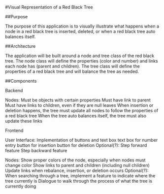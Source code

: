 #Visual Representation of a Red Black Tree

##Purpose

The purpose of this application is to visually illustrate what happens when a node in a red black tree is inserted,
deleted, or when a red black tree auto balances itself.

##Architecture

The application will be built around a node and tree class of the red black tree. The node class will define the
properties (color and number) and links each node has (parent and children). The tree class will define the properties
of a red black tree and will balance the tree as needed.

##Components

Backend

Nodes:
Must be objects with certain properties
Must have link to parent
Must have links to children, even if they are null leaves
When insertion or deletion happens, the tree must update all nodes to follow the properties of a red black tree
When the tree auto balances itself, the tree must also update these links

Frontend

User Interface:
Implementation of buttons and  text box
text box for number entry
button for insertion
button for deletion
Optional(?):
Step forward feature
Step backward feature

Nodes:
Show proper colors of the node, especially when nodes must change color
Show links to parent and children (including null children)
Update links when rebalance, insertion, or deletion occurs
Optional(?):
When searching through a tree, implement a feature to indicate where the tree currently is
Dialogue to walk through the process of what the tree is currently doing

